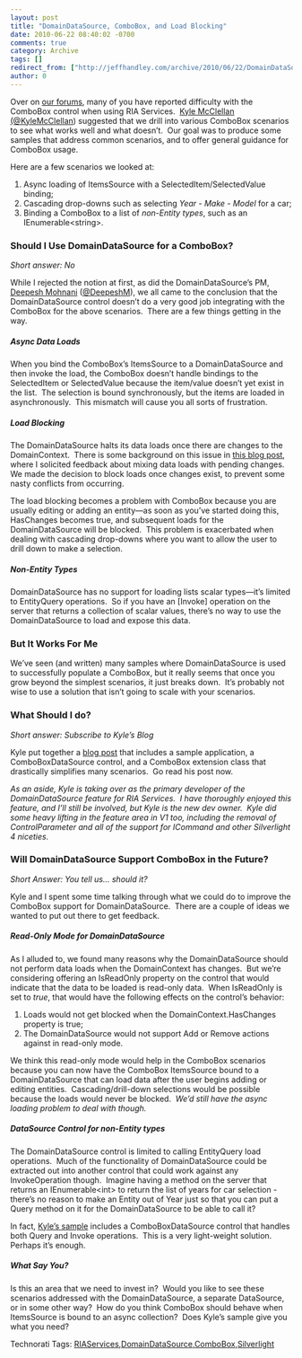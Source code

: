 ```yaml
---
layout: post
title: "DomainDataSource, ComboBox, and Load Blocking"
date: 2010-06-22 08:40:02 -0700
comments: true
category: Archive
tags: []
redirect_from: ["http://jeffhandley.com/archive/2010/06/22/DomainDataSource-ComboBox.aspx", "http://jeffhandley.com/archive/2010/06/22/domaindatasource-combobox.aspx"].aspx
author: 0
---
```

<!-- more -->
<p>Over on <a href="http://forums.silverlight.net/forums/53.aspx" target="_blank">our forums</a>, many of you have reported difficulty with the ComboBox control when using RIA Services.  <a href="http://blogs.msdn.com/kylemc/" target="_blank">Kyle McClellan</a> <a href="http://twitter.com/KyleMcClellan/" target="_blank">(@KyleMcClellan</a>) suggested that we drill into various ComboBox scenarios to see what works well and what doesn’t.  Our goal was to produce some samples that address common scenarios, and to offer general guidance for ComboBox usage.</p>  <p>Here are a few scenarios we looked at: </p>  <ol>   <li>Async loading of ItemsSource with a SelectedItem/SelectedValue binding; </li>    <li>Cascading drop-downs such as selecting <em>Year - Make - Model</em> for a car; </li>    <li>Binding a ComboBox to a list of <em>non-Entity types</em>, such as an IEnumerable&lt;string&gt;. </li> </ol>  <h3>Should I Use DomainDataSource for a ComboBox?</h3>  <p><em>Short answer: No</em></p>  <p>While I rejected the notion at first, as did the DomainDataSource’s PM, <a href="http://blogs.msdn.com/deepm/" target="_blank">Deepesh Mohnani</a> (<a href="http://twitter.com/deepeshm" target="_blank">@DeepeshM</a>), we all came to the conclusion that the DomainDataSource control doesn’t do a very good job integrating with the ComboBox for the above scenarios.  There are a few things getting in the way.</p>  <h5>Async Data Loads</h5>  <p>When you bind the ComboBox’s ItemsSource to a DomainDataSource and then invoke the load, the ComboBox doesn’t handle bindings to the SelectedItem or SelectedValue because the item/value doesn’t yet exist in the list.  The selection is bound synchronously, but the items are loaded in asynchronously.  This mismatch will cause you all sorts of frustration.</p>  <h5>Load Blocking</h5>  <p>The DomainDataSource halts its data loads once there are changes to the DomainContext.  There is some background on this issue in <a href="http://jeffhandley.com/archive/2009/07/14/domaindatasourcesurvey.aspx">this blog post</a>, where I solicited feedback about mixing data loads with pending changes.  We made the decision to block loads once changes exist, to prevent some nasty conflicts from occurring.</p>  <p>The load blocking becomes a problem with ComboBox because you are usually editing or adding an entity—as soon as you’ve started doing this, HasChanges becomes true, and subsequent loads for the DomainDataSource will be blocked.  This problem is exacerbated when dealing with cascading drop-downs where you want to allow the user to drill down to make a selection.</p>  <h5>Non-Entity Types</h5>  <p>DomainDataSource has no support for loading lists scalar types—it’s limited to EntityQuery operations.  So if you have an [Invoke] operation on the server that returns a collection of scalar values, there’s no way to use the DomainDataSource to load and expose this data.</p>  <h3>But It Works For Me</h3>  <p>We’ve seen (and written) many samples where DomainDataSource is used to successfully populate a ComboBox, but it really seems that once you grow beyond the simplest scenarios, it just breaks down.  It’s probably not wise to use a solution that isn’t going to scale with your scenarios.</p>  <h3>What Should I do?</h3>  <p><em>Short answer: Subscribe to Kyle’s Blog</em></p>  <p>Kyle put together a <a href="http://blogs.msdn.com/b/kylemc/archive/2010/06/18/combobox-sample-for-ria-services.aspx" target="_blank">blog post</a> that includes a sample application, a ComboBoxDataSource control, and a ComboBox extension class that drastically simplifies many scenarios.  Go read his post now.</p>  <p><em>As an aside, Kyle is taking over as the primary developer of the DomainDataSource feature for RIA Services.  I have thoroughly enjoyed this feature, and I’ll still be involved, but Kyle is the new dev owner.  Kyle did some heavy lifting in the feature area in V1 too, including the removal of ControlParameter and all of the support for ICommand and other Silverlight 4 niceties.</em></p>  <h3>Will DomainDataSource Support ComboBox in the Future?</h3>  <p><em>Short Answer: You tell us… should it?</em></p>  <p>Kyle and I spent some time talking through what we could do to improve the ComboBox support for DomainDataSource.  There are a couple of ideas we wanted to put out there to get feedback.</p>  <h5>Read-Only Mode for DomainDataSource</h5>  <p>As I alluded to, we found many reasons why the DomainDataSource should not perform data loads when the DomainContext has changes.  But we’re considering offering an IsReadOnly property on the control that would indicate that the data to be loaded is read-only data.  When IsReadOnly is set to <em>true</em>, that would have the following effects on the control’s behavior:</p>  <ol>   <li>Loads would not get blocked when the DomainContext.HasChanges property is true; </li>    <li>The DomainDataSource would not support Add or Remove actions against in read-only mode. </li> </ol>  <p>We think this read-only mode would help in the ComboBox scenarios because you can now have the ComboBox ItemsSource bound to a DomainDataSource that can load data after the user begins adding or editing entities.  Cascading/drill-down selections would be possible because the loads would never be blocked.  <em>We’d still have the async loading problem to deal with though.</em></p>  <h5>DataSource Control for non-Entity types</h5>  <p>The DomainDataSource control is limited to calling EntityQuery load operations.  Much of the functionality of DomainDataSource could be extracted out into another control that could work against any InvokeOperation though.  Imagine having a method on the server that returns an IEnumerable&lt;int&gt; to return the list of years for car selection - there’s no reason to make an Entity out of Year just so that you can put a Query method on it for the DomainDataSource to be able to call it?</p>  <p>In fact, <a href="https://code.msdn.microsoft.com/Release/ProjectReleases.aspx?ProjectName=RiaServices&amp;ReleaseId=4521" target="_blank">Kyle’s sample</a> includes a ComboBoxDataSource control that handles both Query and Invoke operations.  This is a very light-weight solution.  Perhaps it’s enough.</p>  <h5>What Say You?</h5>  <p>Is this an area that we need to invest in?  Would you like to see these scenarios addressed with the DomainDataSource, a separate DataSource, or in some other way?  How do you think ComboBox should behave when ItemsSource is bound to an async collection?  Does Kyle’s sample give you what you need?</p>  <div style="padding-bottom: 0px; margin: 0px; padding-left: 0px; padding-right: 0px; display: inline; float: none; padding-top: 0px" id="scid:0767317B-992E-4b12-91E0-4F059A8CECA8:5e51745b-6d09-4833-800f-5c73e25849fe" class="wlWriterEditableSmartContent">Technorati Tags: <a href="http://technorati.com/tags/RIAServices" rel="tag">RIAServices</a>,<a href="http://technorati.com/tags/DomainDataSource" rel="tag">DomainDataSource</a>,<a href="http://technorati.com/tags/ComboBox" rel="tag">ComboBox</a>,<a href="http://technorati.com/tags/Silverlight" rel="tag">Silverlight</a></div>

